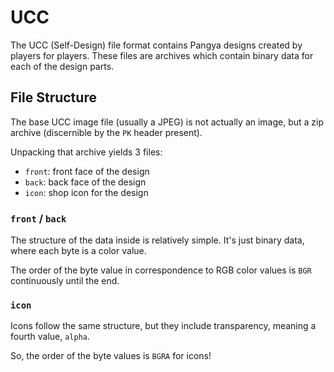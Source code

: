# UCC

The UCC \(Self-Design\) file format contains Pangya designs created by players for players. These files are archives which contain binary data for each of the design parts.

## File Structure

The base UCC image file \(usually a JPEG\) is not actually an image, but a zip archive \(discernible by the `PK` header present\).

Unpacking that archive yields 3 files:

* `front`: front face of the design
* `back`: back face of the design
* `icon`: shop icon for the design

### `front` / `back`

The structure of the data inside is relatively simple. It's just binary data, where each byte is a color value.

The order of the byte value in correspondence to RGB color values is `BGR` continuously until the end.

### `icon`

Icons follow the same structure, but they include transparency, meaning a fourth value, `alpha`.

So, the order of the byte values is `BGRA` for icons!

